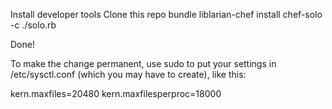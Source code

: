 Install developer tools
Clone this repo
bundle
liblarian-chef install
chef-solo -c ./solo.rb

Done!

To make the change permanent, use sudo to put your settings in /etc/sysctl.conf (which you may have to create), like this:

kern.maxfiles=20480
kern.maxfilesperproc=18000
